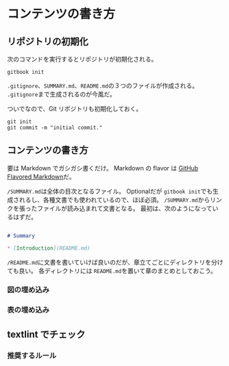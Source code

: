 # コンテンツの書き方

## リポジトリの初期化

次のコマンドを実行するとリポジトリが初期化される。
```
gitbook init
```
`.gitignore`、`SUMMARY.md`、`README.md`の３つのファイルが作成される。
`.gitignore`まで生成されるのが今風だ。

ついでなので、Git リポジトリも初期化しておく。
```
git init
git commit -m "initial commit."
```

## コンテンツの書き方

要は Markdown でガシガシ書くだけ。
Markdown の flavor は [GitHub Flavored Markdown](http://qiita.com/qurage/items/a2f3f52c60d7c64b2e08)だ。

`/SUMMARY.md`は全体の目次となるファイル。
Optionalだが `gitbook init`でも生成されるし、各種文書でも使われているので、ほぼ必須。
`/SUMMARY.md`からリンクを張ったファイルが読み込まれて文書となる。
最初は、次のようになっているはずだ。

```md

# Summary

* [Introduction](README.md)
```

`/README.md`に文書を書いていけば良いのだが、章立てごとにディレクトリを分けても良い。
各ディレクトリには `README.md`を置いて章のまとめとしておこう。


### 図の埋め込み

### 表の埋め込み

## textlint でチェック

### 推奨するルール
